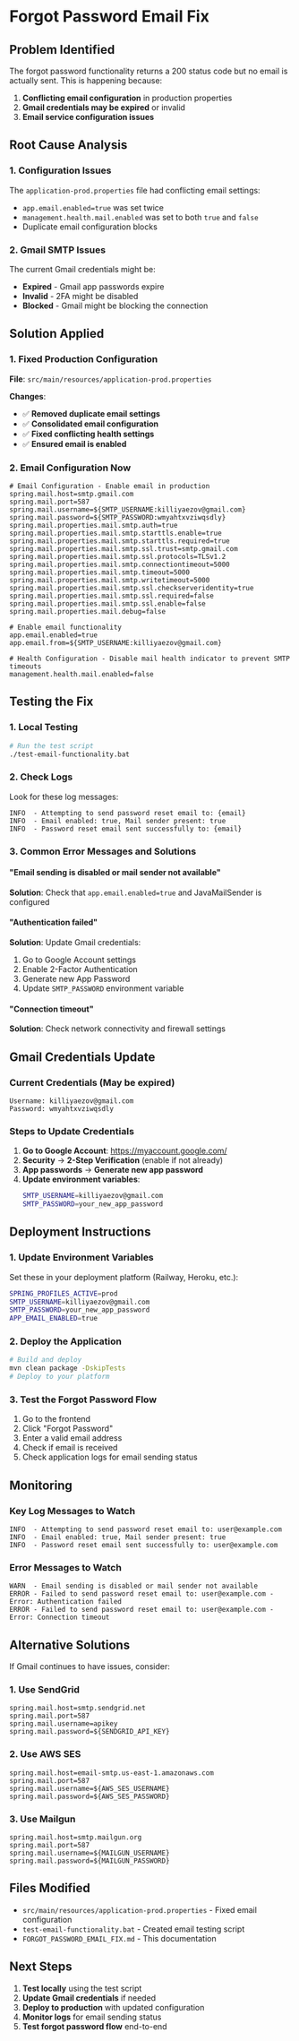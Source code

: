 # Forgot Password Email Fix

## Problem Identified
The forgot password functionality returns a 200 status code but no email is actually sent. This is happening because:

1. **Conflicting email configuration** in production properties
2. **Gmail credentials may be expired** or invalid
3. **Email service configuration issues**

## Root Cause Analysis

### 1. Configuration Issues
The `application-prod.properties` file had conflicting email settings:
- `app.email.enabled=true` was set twice
- `management.health.mail.enabled` was set to both `true` and `false`
- Duplicate email configuration blocks

### 2. Gmail SMTP Issues
The current Gmail credentials might be:
- **Expired** - Gmail app passwords expire
- **Invalid** - 2FA might be disabled
- **Blocked** - Gmail might be blocking the connection

## Solution Applied

### 1. Fixed Production Configuration
**File**: `src/main/resources/application-prod.properties`

**Changes**:
- ✅ **Removed duplicate email settings**
- ✅ **Consolidated email configuration**
- ✅ **Fixed conflicting health settings**
- ✅ **Ensured email is enabled**

### 2. Email Configuration Now
```properties
# Email Configuration - Enable email in production
spring.mail.host=smtp.gmail.com
spring.mail.port=587
spring.mail.username=${SMTP_USERNAME:killiyaezov@gmail.com}
spring.mail.password=${SMTP_PASSWORD:wmyahtxvziwqsdly}
spring.mail.properties.mail.smtp.auth=true
spring.mail.properties.mail.smtp.starttls.enable=true
spring.mail.properties.mail.smtp.starttls.required=true
spring.mail.properties.mail.smtp.ssl.trust=smtp.gmail.com
spring.mail.properties.mail.smtp.ssl.protocols=TLSv1.2
spring.mail.properties.mail.smtp.connectiontimeout=5000
spring.mail.properties.mail.smtp.timeout=5000
spring.mail.properties.mail.smtp.writetimeout=5000
spring.mail.properties.mail.smtp.ssl.checkserveridentity=true
spring.mail.properties.mail.smtp.ssl.required=false
spring.mail.properties.mail.smtp.ssl.enable=false
spring.mail.properties.mail.debug=false

# Enable email functionality
app.email.enabled=true
app.email.from=${SMTP_USERNAME:killiyaezov@gmail.com}

# Health Configuration - Disable mail health indicator to prevent SMTP timeouts
management.health.mail.enabled=false
```

## Testing the Fix

### 1. Local Testing
```bash
# Run the test script
./test-email-functionality.bat
```

### 2. Check Logs
Look for these log messages:
```
INFO  - Attempting to send password reset email to: {email}
INFO  - Email enabled: true, Mail sender present: true
INFO  - Password reset email sent successfully to: {email}
```

### 3. Common Error Messages and Solutions

#### "Email sending is disabled or mail sender not available"
**Solution**: Check that `app.email.enabled=true` and JavaMailSender is configured

#### "Authentication failed"
**Solution**: Update Gmail credentials:
1. Go to Google Account settings
2. Enable 2-Factor Authentication
3. Generate new App Password
4. Update `SMTP_PASSWORD` environment variable

#### "Connection timeout"
**Solution**: Check network connectivity and firewall settings

## Gmail Credentials Update

### Current Credentials (May be expired)
```
Username: killiyaezov@gmail.com
Password: wmyahtxvziwqsdly
```

### Steps to Update Credentials
1. **Go to Google Account**: https://myaccount.google.com/
2. **Security** → **2-Step Verification** (enable if not already)
3. **App passwords** → **Generate new app password**
4. **Update environment variables**:
   ```bash
   SMTP_USERNAME=killiyaezov@gmail.com
   SMTP_PASSWORD=your_new_app_password
   ```

## Deployment Instructions

### 1. Update Environment Variables
Set these in your deployment platform (Railway, Heroku, etc.):
```bash
SPRING_PROFILES_ACTIVE=prod
SMTP_USERNAME=killiyaezov@gmail.com
SMTP_PASSWORD=your_new_app_password
APP_EMAIL_ENABLED=true
```

### 2. Deploy the Application
```bash
# Build and deploy
mvn clean package -DskipTests
# Deploy to your platform
```

### 3. Test the Forgot Password Flow
1. Go to the frontend
2. Click "Forgot Password"
3. Enter a valid email address
4. Check if email is received
5. Check application logs for email sending status

## Monitoring

### Key Log Messages to Watch
```
INFO  - Attempting to send password reset email to: user@example.com
INFO  - Email enabled: true, Mail sender present: true
INFO  - Password reset email sent successfully to: user@example.com
```

### Error Messages to Watch
```
WARN  - Email sending is disabled or mail sender not available
ERROR - Failed to send password reset email to: user@example.com - Error: Authentication failed
ERROR - Failed to send password reset email to: user@example.com - Error: Connection timeout
```

## Alternative Solutions

If Gmail continues to have issues, consider:

### 1. Use SendGrid
```properties
spring.mail.host=smtp.sendgrid.net
spring.mail.port=587
spring.mail.username=apikey
spring.mail.password=${SENDGRID_API_KEY}
```

### 2. Use AWS SES
```properties
spring.mail.host=email-smtp.us-east-1.amazonaws.com
spring.mail.port=587
spring.mail.username=${AWS_SES_USERNAME}
spring.mail.password=${AWS_SES_PASSWORD}
```

### 3. Use Mailgun
```properties
spring.mail.host=smtp.mailgun.org
spring.mail.port=587
spring.mail.username=${MAILGUN_USERNAME}
spring.mail.password=${MAILGUN_PASSWORD}
```

## Files Modified
- `src/main/resources/application-prod.properties` - Fixed email configuration
- `test-email-functionality.bat` - Created email testing script
- `FORGOT_PASSWORD_EMAIL_FIX.md` - This documentation

## Next Steps
1. **Test locally** using the test script
2. **Update Gmail credentials** if needed
3. **Deploy to production** with updated configuration
4. **Monitor logs** for email sending status
5. **Test forgot password flow** end-to-end
